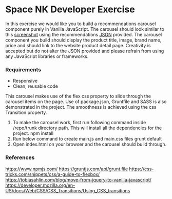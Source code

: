 # Space NK Developer Exercise

In this exercise we would like you to build a recommendations carousel component purely in Vanilla JavaScript. The carousel should look similar to this [screenshot](recommendations-screenshot.png) using the recommendations [JSON](data/recommendations.json) provided. The carousel component you build should display the product title, image, brand name, price and should link to the website product detail page. Creativity is accepted but do not alter the JSON provided and please refrain from using any JavaScript libraries or frameworks.

### Requirements
* Responsive
* Clean, reusable code

This carousel makes use of the flex css property to slide through the carousel items on the page. Use of package.json, Gruntfile and SASS is also demonstrated in the project. The smoothness is achieved using the css Transition property.


1. To make the carousel work, first run following command inside /repo/trunk directory path. This will install all the dependencies for the project.
npm install
2. Run below command to create main.js and main.css files
grunt default
3. Open index.html on your browser and the carousel should build through.




### References

https://www.npmjs.com/
https://gruntjs.com/api/grunt.file
https://css-tricks.com/snippets/css/a-guide-to-flexbox/
https://tobiasahlin.com/blog/move-from-jquery-to-vanilla-javascript/
https://developer.mozilla.org/en-US/docs/Web/CSS/CSS_Transitions/Using_CSS_transitions